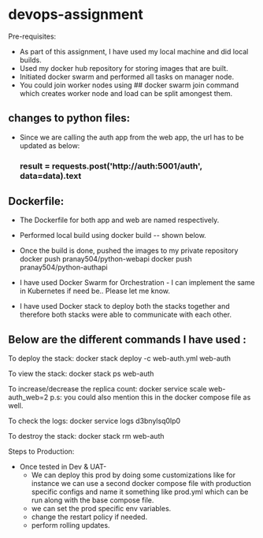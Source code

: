 # devops-assignment

Pre-requisites:
- As part of this assignment, I have used my local machine and did local builds.
- Used my docker hub repository for storing images that are built.
- Initiated docker swarm and performed all tasks on manager node.
- You could join worker nodes using ## docker swarm join command which creates worker node and load can be split   amongest them.

## changes to python files:

- Since we are calling the auth app from the web app, the url has to be updated as below:
    ### result = requests.post('http://auth:5001/auth', data=data).text

## Dockerfile:
- The Dockerfile for both app and web are named respectively.
- Performed local build using docker build -- shown below.


- Once the build is done, pushed the images to my private repository 
    docker push pranay504/python-webapi
    docker push pranay504/python-authapi

- I have used Docker Swarm for Orchestration - I can implement the same in Kubernetes if need be.. Please let me know.
- I have used Docker stack to deploy both the stacks together and therefore both stacks were able to communicate with each other.

## Below are the different commands I have used :

 To deploy the stack:
  docker stack deploy -c web-auth.yml web-auth 
 
 To view the stack:
 docker stack ps web-auth 
 
 To increase/decrease the replica count:
 docker service scale web-auth_web=2
 p.s: you could also mention this in the docker compose file as well.

 To check the logs: 
 docker service logs d3bnylsq0lp0

 To destroy the stack:
 docker stack rm web-auth

Steps to Production:

- Once tested in Dev & UAT- 
    - We can deploy this prod by doing some customizations like for instance we can use a second docker compose file with production specific configs and name it something like prod.yml which can be run along with the base compose file.
    - we can set the prod specific env variables.
    - change the restart policy if needed.
    - perform rolling updates.